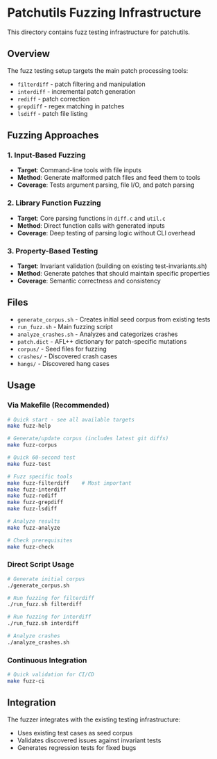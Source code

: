 # Patchutils Fuzzing Infrastructure

This directory contains fuzz testing infrastructure for patchutils.

## Overview

The fuzz testing setup targets the main patch processing tools:
- `filterdiff` - patch filtering and manipulation
- `interdiff` - incremental patch generation
- `rediff` - patch correction
- `grepdiff` - regex matching in patches
- `lsdiff` - patch file listing

## Fuzzing Approaches

### 1. Input-Based Fuzzing
- **Target**: Command-line tools with file inputs
- **Method**: Generate malformed patch files and feed them to tools
- **Coverage**: Tests argument parsing, file I/O, and patch parsing

### 2. Library Function Fuzzing
- **Target**: Core parsing functions in `diff.c` and `util.c`
- **Method**: Direct function calls with generated inputs
- **Coverage**: Deep testing of parsing logic without CLI overhead

### 3. Property-Based Testing
- **Target**: Invariant validation (building on existing test-invariants.sh)
- **Method**: Generate patches that should maintain specific properties
- **Coverage**: Semantic correctness and consistency

## Files

- `generate_corpus.sh` - Creates initial seed corpus from existing tests
- `run_fuzz.sh` - Main fuzzing script
- `analyze_crashes.sh` - Analyzes and categorizes crashes
- `patch.dict` - AFL++ dictionary for patch-specific mutations
- `corpus/` - Seed files for fuzzing
- `crashes/` - Discovered crash cases
- `hangs/` - Discovered hang cases

## Usage

### Via Makefile (Recommended)

```bash
# Quick start - see all available targets
make fuzz-help

# Generate/update corpus (includes latest git diffs)
make fuzz-corpus

# Quick 60-second test
make fuzz-test

# Fuzz specific tools
make fuzz-filterdiff    # Most important
make fuzz-interdiff
make fuzz-rediff
make fuzz-grepdiff
make fuzz-lsdiff

# Analyze results
make fuzz-analyze

# Check prerequisites
make fuzz-check
```

### Direct Script Usage

```bash
# Generate initial corpus
./generate_corpus.sh

# Run fuzzing for filterdiff
./run_fuzz.sh filterdiff

# Run fuzzing for interdiff
./run_fuzz.sh interdiff

# Analyze crashes
./analyze_crashes.sh
```

### Continuous Integration

```bash
# Quick validation for CI/CD
make fuzz-ci
```

## Integration

The fuzzer integrates with the existing testing infrastructure:
- Uses existing test cases as seed corpus
- Validates discovered issues against invariant tests
- Generates regression tests for fixed bugs
